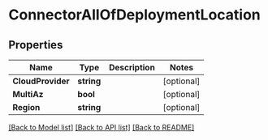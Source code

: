 # ConnectorAllOfDeploymentLocation

## Properties

Name | Type | Description | Notes
------------ | ------------- | ------------- | -------------
**CloudProvider** | **string** |  | [optional] 
**MultiAz** | **bool** |  | [optional] 
**Region** | **string** |  | [optional] 

[[Back to Model list]](../README.md#documentation-for-models) [[Back to API list]](../README.md#documentation-for-api-endpoints) [[Back to README]](../README.md)


